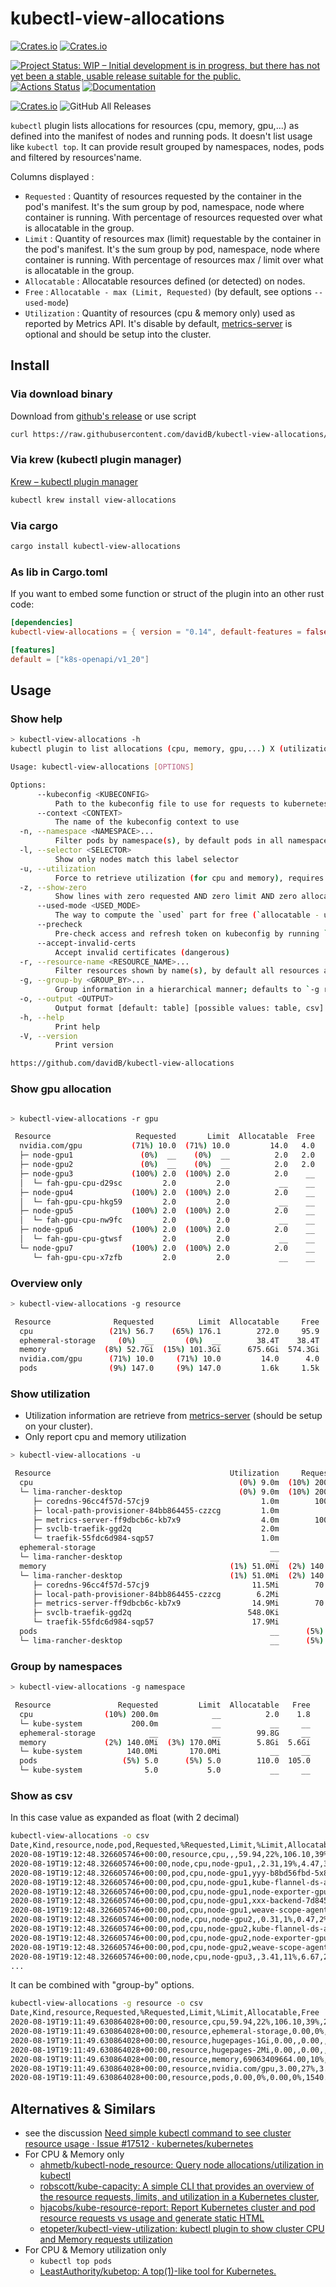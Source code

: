# kubectl-view-allocations

[![Crates.io](https://img.shields.io/crates/l/kubectl-view-allocations.svg)](http://creativecommons.org/publicdomain/zero/1.0/)
[![Crates.io](https://img.shields.io/crates/v/kubectl-view-allocations.svg)](https://crates.io/crates/kubectl-view-allocations)

[![Project Status: WIP – Initial development is in progress, but there has not yet been a stable, usable release suitable for the public.](https://www.repostatus.org/badges/latest/wip.svg)](https://www.repostatus.org/#wip)
[![Actions Status](https://github.com/davidB/kubectl-view-allocations/workflows/ci-flow/badge.svg)](https://github.com/davidB/kubectl-view-allocations/actions)
[![Documentation](https://docs.rs/kubectl-view-allocations/badge.svg)](https://docs.rs/kubectl-view-allocations/)

[![Crates.io](https://img.shields.io/crates/d/kubectl-view-allocations.svg)](https://crates.io/crates/kubectl-view-allocations)
![GitHub All Releases](https://img.shields.io/github/downloads/davidB/kubectl-view-allocations/total.svg)

`kubectl` plugin lists allocations for resources (cpu, memory, gpu,...) as defined into the manifest of nodes and running pods. It doesn't list usage like `kubectl top`. It can provide result grouped by namespaces, nodes, pods and filtered by resources'name.

Columns displayed :

- `Requested` : Quantity of resources requested by the container in the pod's manifest. It's the sum group by pod, namespace, node where container is running. With percentage of resources requested over what is allocatable in the group.
- `Limit` : Quantity of resources max (limit) requestable by the container in the pod's manifest. It's the sum group by pod, namespace, node where container is running. With percentage of resources max / limit over what is allocatable in the group.
- `Allocatable` : Allocatable resources defined (or detected) on nodes.
- `Free` : `Allocatable - max (Limit, Requested)` (by default, see options `--used-mode`)
- `Utilization` : Quantity of resources (cpu & memory only) used as reported by Metrics API. It's disable by default, [metrics-server](https://github.com/kubernetes-incubator/metrics-server) is optional and should be setup into the cluster.

## Install

### Via download binary

Download from [github's release](https://github.com/davidB/kubectl-view-allocations/releases/latest) or use script

```sh
curl https://raw.githubusercontent.com/davidB/kubectl-view-allocations/master/scripts/getLatest.sh | bash
```

### Via krew (kubectl plugin manager)

[Krew – kubectl plugin manager](https://krew.sigs.k8s.io/)

```sh
kubectl krew install view-allocations
```

### Via cargo

```sh
cargo install kubectl-view-allocations
```

### As lib in Cargo.toml

If you want to embed some function or struct of the plugin into an other rust code:

```toml
[dependencies]
kubectl-view-allocations = { version = "0.14", default-features = false }

[features]
default = ["k8s-openapi/v1_20"]
```

## Usage

### Show help

```sh
> kubectl-view-allocations -h
kubectl plugin to list allocations (cpu, memory, gpu,...) X (utilization, requested, limit, allocatable,...)

Usage: kubectl-view-allocations [OPTIONS]

Options:
      --kubeconfig <KUBECONFIG>
          Path to the kubeconfig file to use for requests to kubernetes cluster
      --context <CONTEXT>
          The name of the kubeconfig context to use
  -n, --namespace <NAMESPACE>...
          Filter pods by namespace(s), by default pods in all namespaces are listed (comma separated list or multiple calls)
  -l, --selector <SELECTOR>
          Show only nodes match this label selector
  -u, --utilization
          Force to retrieve utilization (for cpu and memory), requires having metrics-server https://github.com/kubernetes-sigs/metrics-server
  -z, --show-zero
          Show lines with zero requested AND zero limit AND zero allocatable, OR pods with unset requested AND limit for `cpu` and `memory`
      --used-mode <USED_MODE>
          The way to compute the `used` part for free (`allocatable - used`) [default: max-request-limit] [possible values: max-request-limit, only-request]
      --precheck
          Pre-check access and refresh token on kubeconfig by running `kubectl cluster-info`
      --accept-invalid-certs
          Accept invalid certificates (dangerous)
  -r, --resource-name <RESOURCE_NAME>...
          Filter resources shown by name(s), by default all resources are listed (comma separated list or multiple calls)
  -g, --group-by <GROUP_BY>...
          Group information in a hierarchical manner; defaults to `-g resource,node,pod` (comma-separated list or multiple calls) [possible values: resource, node, pod, namespace]
  -o, --output <OUTPUT>
          Output format [default: table] [possible values: table, csv]
  -h, --help
          Print help
  -V, --version
          Print version

https://github.com/davidB/kubectl-view-allocations
```

### Show gpu allocation

```sh

> kubectl-view-allocations -r gpu

 Resource                   Requested       Limit  Allocatable  Free
  nvidia.com/gpu           (71%) 10.0  (71%) 10.0         14.0   4.0
  ├─ node-gpu1               (0%)  __    (0%)  __          2.0   2.0
  ├─ node-gpu2               (0%)  __    (0%)  __          2.0   2.0
  ├─ node-gpu3             (100%) 2.0  (100%) 2.0          2.0    __
  │  └─ fah-gpu-cpu-d29sc         2.0         2.0           __    __
  ├─ node-gpu4             (100%) 2.0  (100%) 2.0          2.0    __
  │  └─ fah-gpu-cpu-hkg59         2.0         2.0           __    __
  ├─ node-gpu5             (100%) 2.0  (100%) 2.0          2.0    __
  │  └─ fah-gpu-cpu-nw9fc         2.0         2.0           __    __
  ├─ node-gpu6             (100%) 2.0  (100%) 2.0          2.0    __
  │  └─ fah-gpu-cpu-gtwsf         2.0         2.0           __    __
  └─ node-gpu7             (100%) 2.0  (100%) 2.0          2.0    __
     └─ fah-gpu-cpu-x7zfb         2.0         2.0           __    __
```

### Overview only

```sh
> kubectl-view-allocations -g resource

 Resource              Requested          Limit  Allocatable     Free
  cpu                 (21%) 56.7    (65%) 176.1        272.0     95.9
  ephemeral-storage     (0%)  __       (0%)  __        38.4T    38.4T
  memory             (8%) 52.7Gi  (15%) 101.3Gi      675.6Gi  574.3Gi
  nvidia.com/gpu      (71%) 10.0     (71%) 10.0         14.0      4.0
  pods                (9%) 147.0     (9%) 147.0         1.6k     1.5k
```

### Show utilization

- Utilization information are retrieve from [metrics-server](https://github.com/kubernetes-incubator/metrics-server) (should be setup on your cluster).
- Only report cpu and memory utilization

```sh
> kubectl-view-allocations -u

 Resource                                        Utilization     Requested         Limit  Allocatable   Free
  cpu                                              (0%) 9.0m  (10%) 200.0m            __          2.0    1.8
  └─ lima-rancher-desktop                          (0%) 9.0m  (10%) 200.0m            __          2.0    1.8
     ├─ coredns-96cc4f57d-57cj9                         1.0m        100.0m            __           __     __
     ├─ local-path-provisioner-84bb864455-czzcg         1.0m            __            __           __     __
     ├─ metrics-server-ff9dbcb6c-kb7x9                  4.0m        100.0m            __           __     __
     ├─ svclb-traefik-ggd2q                             2.0m            __            __           __     __
     └─ traefik-55fdc6d984-sqp57                        1.0m            __            __           __     __
  ephemeral-storage                                       __            __            __        99.8G     __
  └─ lima-rancher-desktop                                 __            __            __        99.8G     __
  memory                                         (1%) 51.0Mi  (2%) 140.0Mi  (3%) 170.0Mi        5.8Gi  5.6Gi
  └─ lima-rancher-desktop                        (1%) 51.0Mi  (2%) 140.0Mi  (3%) 170.0Mi        5.8Gi  5.6Gi
     ├─ coredns-96cc4f57d-57cj9                       11.5Mi        70.0Mi       170.0Mi           __     __
     ├─ local-path-provisioner-84bb864455-czzcg        6.2Mi            __            __           __     __
     ├─ metrics-server-ff9dbcb6c-kb7x9                14.9Mi        70.0Mi            __           __     __
     ├─ svclb-traefik-ggd2q                          548.0Ki            __            __           __     __
     └─ traefik-55fdc6d984-sqp57                      17.9Mi            __            __           __     __
  pods                                                    __      (5%) 5.0      (5%) 5.0        110.0  105.0
  └─ lima-rancher-desktop                                 __      (5%) 5.0      (5%) 5.0        110.0  105.0
```

### Group by namespaces

```sh
> kubectl-view-allocations -g namespace

 Resource               Requested         Limit  Allocatable   Free
  cpu                (10%) 200.0m            __          2.0    1.8
  └─ kube-system           200.0m            __           __     __
  ephemeral-storage            __            __        99.8G     __
  memory             (2%) 140.0Mi  (3%) 170.0Mi        5.8Gi  5.6Gi
  └─ kube-system          140.0Mi       170.0Mi           __     __
  pods                   (5%) 5.0      (5%) 5.0        110.0  105.0
  └─ kube-system              5.0           5.0           __     __
```

### Show as csv

In this case value as expanded as float (with 2 decimal)

```sh
kubectl-view-allocations -o csv
Date,Kind,resource,node,pod,Requested,%Requested,Limit,%Limit,Allocatable,Free
2020-08-19T19:12:48.326605746+00:00,resource,cpu,,,59.94,22%,106.10,39%,272.00,165.90
2020-08-19T19:12:48.326605746+00:00,node,cpu,node-gpu1,,2.31,19%,4.47,37%,12.00,7.53
2020-08-19T19:12:48.326605746+00:00,pod,cpu,node-gpu1,yyy-b8bd56fbd-5x8vq,1.00,,2.00,,,
2020-08-19T19:12:48.326605746+00:00,pod,cpu,node-gpu1,kube-flannel-ds-amd64-7dz9z,0.10,,0.10,,,
2020-08-19T19:12:48.326605746+00:00,pod,cpu,node-gpu1,node-exporter-gpu-b4w7s,0.11,,0.22,,,
2020-08-19T19:12:48.326605746+00:00,pod,cpu,node-gpu1,xxx-backend-7d84544458-46qnh,1.00,,2.00,,,
2020-08-19T19:12:48.326605746+00:00,pod,cpu,node-gpu1,weave-scope-agent-bbdnz,0.10,,0.15,,,
2020-08-19T19:12:48.326605746+00:00,node,cpu,node-gpu2,,0.31,1%,0.47,2%,24.00,23.53
2020-08-19T19:12:48.326605746+00:00,pod,cpu,node-gpu2,kube-flannel-ds-amd64-b5b4v,0.10,,0.10,,,
2020-08-19T19:12:48.326605746+00:00,pod,cpu,node-gpu2,node-exporter-gpu-796jz,0.11,,0.22,,,
2020-08-19T19:12:48.326605746+00:00,pod,cpu,node-gpu2,weave-scope-agent-8rhnd,0.10,,0.15,,,
2020-08-19T19:12:48.326605746+00:00,node,cpu,node-gpu3,,3.41,11%,6.67,21%,32.00,25.33
...
```

It can be combined with "group-by" options.

```sh
kubectl-view-allocations -g resource -o csv
Date,Kind,resource,Requested,%Requested,Limit,%Limit,Allocatable,Free
2020-08-19T19:11:49.630864028+00:00,resource,cpu,59.94,22%,106.10,39%,272.00,165.90
2020-08-19T19:11:49.630864028+00:00,resource,ephemeral-storage,0.00,0%,0.00,0%,34462898618662.00,34462898618662.00
2020-08-19T19:11:49.630864028+00:00,resource,hugepages-1Gi,0.00,,0.00,,,
2020-08-19T19:11:49.630864028+00:00,resource,hugepages-2Mi,0.00,,0.00,,,
2020-08-19T19:11:49.630864028+00:00,resource,memory,69063409664.00,10%,224684670976.00,31%,722318667776.00,497633996800.00
2020-08-19T19:11:49.630864028+00:00,resource,nvidia.com/gpu,3.00,27%,3.00,27%,11.00,8.00
2020-08-19T19:11:49.630864028+00:00,resource,pods,0.00,0%,0.00,0%,1540.00,1540.00
```

## Alternatives & Similars

- see the discussion [Need simple kubectl command to see cluster resource usage · Issue #17512 · kubernetes/kubernetes](https://github.com/kubernetes/kubernetes/issues/17512)
- For CPU & Memory only
  - [ahmetb/kubectl-node_resource: Query node allocations/utilization in kubectl](https://github.com/ahmetb/kubectl-node_resource)
  - [robscott/kube-capacity: A simple CLI that provides an overview of the resource requests, limits, and utilization in a Kubernetes cluster](https://github.com/robscott/kube-capacity),
  - [hjacobs/kube-resource-report: Report Kubernetes cluster and pod resource requests vs usage and generate static HTML](https://github.com/hjacobs/kube-resource-report)
  - [etopeter/kubectl-view-utilization: kubectl plugin to show cluster CPU and Memory requests utilization](https://github.com/etopeter/kubectl-view-utilization)
- For CPU & Memory utilization only
  - `kubectl top pods`
  - [LeastAuthority/kubetop: A top(1)-like tool for Kubernetes.](https://github.com/LeastAuthority/kubetop)
